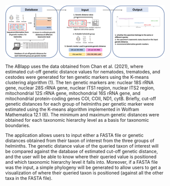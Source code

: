 <img id="Diagram" src="../img/Abi_Diagram.png" alt="Abi Diagram">

The ABIapp uses the data obtained from Chan et al. (2021), where estimated cut-off genetic distance values for nematodes, trematodes, and cestodes were generated for ten genetic markers using the K-means clustering algorithm (1). The ten genetic markers are: nuclear 18S rRNA gene, nuclear 28S rRNA gene, nuclear ITS1 region, nuclear ITS2 region, mitochondrial 12S rRNA gene, mitochondrial 16S rRNA gene, and mitochondrial protein-coding genes COI, COII, ND1, cytB. Briefly, cut-off genetic distances for each group of helminths per genetic marker were estimated using the K-means algorithm implemented in Wolfram Mathematica 12.1 (6). The minimum and maximum genetic distances were obtained for each taxonomic hierarchy level as a basis for taxonomic boundaries.

The application allows users to input either a FASTA file or genetic distances obtained from their taxon of interest from the three groups of helminths. The genetic distance value of the queried taxon of interest will be compared against the database of estimated cut-off genetic distance, and the user will be able to know where their queried value is positioned and which taxonomic hierarchy level it falls into. Moreover, if a FASTA file was the input, a simple phylogeny will be generated to allow users to get a visualization of where their queried taxon is positioned (against all the other taxa in the FASTA file).